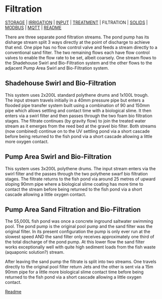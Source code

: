# Filtration

[STORAGE](https://github.com/wellsy57/Home-Assistant-Project/blob/master/files/STORAGE.md) |
[IRRIGATION](https://github.com/wellsy57/Home-Assistant-Project/blob/master/files/IRRIGATION.md) | [INPUT](https://github.com/wellsy57/Home-Assistant-Project/blob/master/files/INPUT.md) | 
[TREATMENT](https://github.com/wellsy57/Home-Assistant-Project/blob/master/files/TREATMENT.md) | FILTRATION | 
[SOLIDS](https://github.com/wellsy57/Home-Assistant-Project/blob/master/files/SOLIDS.md) | 
[MODBUS](https://github.com/wellsy57/Home-Assistant-Project/blob/master/files/MODBUS.md) | [MQTT](https://github.com/wellsy57/Home-Assistant-Project/blob/master/files/MQTT.md) | [README](https://github.com/wellsy57/Home-Assistant-Project/blob/master/README.md)

There are three separate pond filtration streams. The pond pump has its disharge stream split 3 ways directly at the point of discharge to achieve that end. One pipe has no flow control valve and feeds a stream directly to a conventional sand filter. The two remaining flows each have flow control valves to enable the flow rate to be set, albeit coarsely. One stream flows to the Shadehouse Swirl and Bio-Filtration system and the other flows to the adjacent Pump Area Swirl and Bio-Filtration system.

## Shadehouse Swirl and Bio-Filtration
This system uses 2x200L standard polythene drums and 1x100L trough. The input stream travels initially in a 40mm pressure pipe but enters a flooded pipe transfer system built using a combination of 90 and 150mm pipe which allows settling and contact time with a biological slime. It then enters via a swirl filter and then passes through the two foam bio filtration stages. The filtrate continues (by gravity flow) to join the treated water stream as it emerges from the reed bed at the gravel bio filter. Both streams (now combined) continue on to the UV settling pond via a short cascade before being returned to the fish pond via a short cascade allowing a little more oxygen contact. 


## Pump Area Swirl and Bio-Filtration
This system uses 3x200L polythene drums. The input stream enters via the swirl filter and the passes through the two polythene swarf bio filtration stages. The filtrate returns to the fish pond via around 25 metres of upward sloping 90mm pipe where a biological slime coating has more time to contact the stream before being returned to the fish pond via a short cascade allowing a little oxygen contact. 


## Pump Area Sand Filtration and Bio-Filtration
The 55,000L fish pond was once a concrete inground saltwater swimming pool. The pond pump is the original pool pump and the sand filter was the original filter. In its present configuration the pump is only ever run at the slowest speed AND the sand filter only receives approximately one third of the total discharge of the pond pump. At this lower flow the sand filter works exceptionally well with quite high sediment loads from the fish waste (aquaponic solution?) stream. 

After leaving the sand pump the filtrate is split into two streams. One travels directly to the original pool filter return Jets and the other is sent via a 15m 90mm pipe for a little more biological slime contact time before being returned to the fish pond via a short cascade allowing a little oxygen contact.

[Readme](https://github.com/wellsy57/Home-Assistant-Project/blob/master/README.md)
